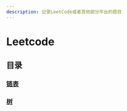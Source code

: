 ```yaml
---
description: 记录LeetCode或者其他部分平台的题目
---
```


# Leetcode

## 目录

### [链表](linked-list/)

### [树](shu/)

